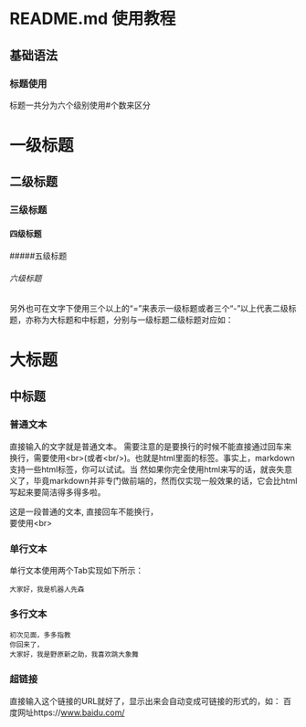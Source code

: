 # README.md 使用教程

## 基础语法
### 标题使用
标题一共分为六个级别使用#个数来区分
# 一级标题
## 二级标题
### 三级标题
#### 四级标题
#####五级标题
###### 六级标题

另外也可在文字下使用三个以上的“=”来表示一级标题或者三个“-”以上代表二级标题，亦称为大标题和中标题，分别与一级标题二级标题对应如：

大标题
====
中标题
----
### 普通文本

直接输入的文字就是普通文本。
需要注意的是要换行的时候不能直接通过回车来换行，需要使用\<br>(或者\<br/>)。也就是html里面的标签。事实上，markdown支持一些html标签，你可以试试。当     然如果你完全使用html来写的话，就丧失意义了，毕竟markdown并非专门做前端的，然而仅实现一般效果的话，它会比html写起来要简洁得多得多啦。<br/>

这是一段普通的文本,
直接回车不能换行，<br>要使用\<br>

### 单行文本
单行文本使用两个Tab实现如下所示：

    大家好，我是机器人先森
    
### 多行文本

    初次见面，多多指教
    你回来了，
    大家好，我是野原新之助，我喜欢跳大象舞
### 超链接 
直接输入这个链接的URL就好了，显示出来会自动变成可链接的形式的，如：
        百度网址https://www.baidu.com/
